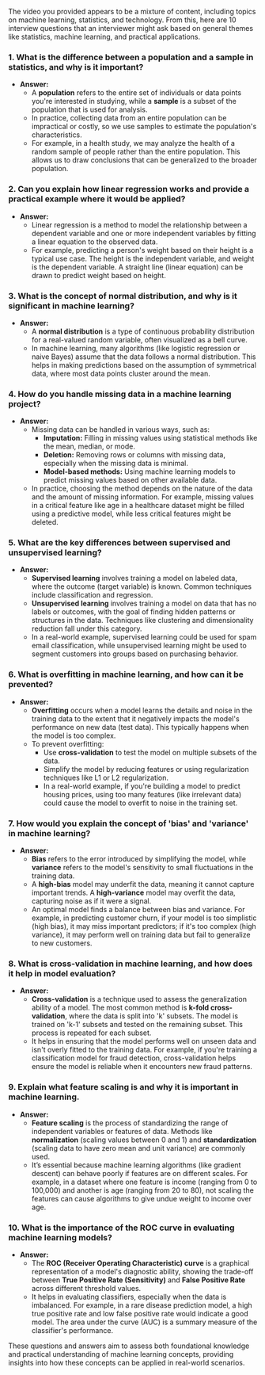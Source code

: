 The video you provided appears to be a mixture of content, including topics on machine learning, statistics, and technology. From this, here are 10 interview questions that an interviewer might ask based on general themes like statistics, machine learning, and practical applications.

### 1. **What is the difference between a population and a sample in statistics, and why is it important?**
   - **Answer:** 
     - A **population** refers to the entire set of individuals or data points you're interested in studying, while a **sample** is a subset of the population that is used for analysis.
     - In practice, collecting data from an entire population can be impractical or costly, so we use samples to estimate the population's characteristics.
     - For example, in a health study, we may analyze the health of a random sample of people rather than the entire population. This allows us to draw conclusions that can be generalized to the broader population.

### 2. **Can you explain how linear regression works and provide a practical example where it would be applied?**
   - **Answer:**
     - Linear regression is a method to model the relationship between a dependent variable and one or more independent variables by fitting a linear equation to the observed data.
     - For example, predicting a person's weight based on their height is a typical use case. The height is the independent variable, and weight is the dependent variable. A straight line (linear equation) can be drawn to predict weight based on height.

### 3. **What is the concept of normal distribution, and why is it significant in machine learning?**
   - **Answer:**
     - A **normal distribution** is a type of continuous probability distribution for a real-valued random variable, often visualized as a bell curve.
     - In machine learning, many algorithms (like logistic regression or naive Bayes) assume that the data follows a normal distribution. This helps in making predictions based on the assumption of symmetrical data, where most data points cluster around the mean.

### 4. **How do you handle missing data in a machine learning project?**
   - **Answer:**
     - Missing data can be handled in various ways, such as:
       - **Imputation:** Filling in missing values using statistical methods like the mean, median, or mode.
       - **Deletion:** Removing rows or columns with missing data, especially when the missing data is minimal.
       - **Model-based methods:** Using machine learning models to predict missing values based on other available data.
     - In practice, choosing the method depends on the nature of the data and the amount of missing information. For example, missing values in a critical feature like age in a healthcare dataset might be filled using a predictive model, while less critical features might be deleted.

### 5. **What are the key differences between supervised and unsupervised learning?**
   - **Answer:**
     - **Supervised learning** involves training a model on labeled data, where the outcome (target variable) is known. Common techniques include classification and regression.
     - **Unsupervised learning** involves training a model on data that has no labels or outcomes, with the goal of finding hidden patterns or structures in the data. Techniques like clustering and dimensionality reduction fall under this category.
     - In a real-world example, supervised learning could be used for spam email classification, while unsupervised learning might be used to segment customers into groups based on purchasing behavior.

### 6. **What is overfitting in machine learning, and how can it be prevented?**
   - **Answer:**
     - **Overfitting** occurs when a model learns the details and noise in the training data to the extent that it negatively impacts the model's performance on new data (test data). This typically happens when the model is too complex.
     - To prevent overfitting:
       - Use **cross-validation** to test the model on multiple subsets of the data.
       - Simplify the model by reducing features or using regularization techniques like L1 or L2 regularization.
       - In a real-world example, if you're building a model to predict housing prices, using too many features (like irrelevant data) could cause the model to overfit to noise in the training set.

### 7. **How would you explain the concept of 'bias' and 'variance' in machine learning?**
   - **Answer:**
     - **Bias** refers to the error introduced by simplifying the model, while **variance** refers to the model's sensitivity to small fluctuations in the training data.
     - A **high-bias** model may underfit the data, meaning it cannot capture important trends. A **high-variance** model may overfit the data, capturing noise as if it were a signal.
     - An optimal model finds a balance between bias and variance. For example, in predicting customer churn, if your model is too simplistic (high bias), it may miss important predictors; if it's too complex (high variance), it may perform well on training data but fail to generalize to new customers.

### 8. **What is cross-validation in machine learning, and how does it help in model evaluation?**
   - **Answer:**
     - **Cross-validation** is a technique used to assess the generalization ability of a model. The most common method is **k-fold cross-validation**, where the data is split into 'k' subsets. The model is trained on 'k-1' subsets and tested on the remaining subset. This process is repeated for each subset.
     - It helps in ensuring that the model performs well on unseen data and isn't overly fitted to the training data. For example, if you're training a classification model for fraud detection, cross-validation helps ensure the model is reliable when it encounters new fraud patterns.

### 9. **Explain what feature scaling is and why it is important in machine learning.**
   - **Answer:**
     - **Feature scaling** is the process of standardizing the range of independent variables or features of data. Methods like **normalization** (scaling values between 0 and 1) and **standardization** (scaling data to have zero mean and unit variance) are commonly used.
     - It’s essential because machine learning algorithms (like gradient descent) can behave poorly if features are on different scales. For example, in a dataset where one feature is income (ranging from 0 to 100,000) and another is age (ranging from 20 to 80), not scaling the features can cause algorithms to give undue weight to income over age.

### 10. **What is the importance of the ROC curve in evaluating machine learning models?**
   - **Answer:**
     - The **ROC (Receiver Operating Characteristic) curve** is a graphical representation of a model's diagnostic ability, showing the trade-off between **True Positive Rate (Sensitivity)** and **False Positive Rate** across different threshold values.
     - It helps in evaluating classifiers, especially when the data is imbalanced. For example, in a rare disease prediction model, a high true positive rate and low false positive rate would indicate a good model. The area under the curve (AUC) is a summary measure of the classifier's performance.

These questions and answers aim to assess both foundational knowledge and practical understanding of machine learning concepts, providing insights into how these concepts can be applied in real-world scenarios.
